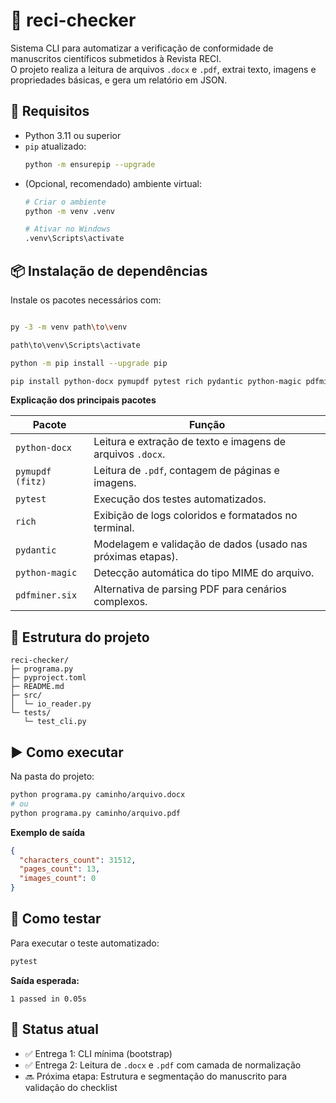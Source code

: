 # 🧠 reci-checker

Sistema CLI para automatizar a verificação de conformidade de manuscritos científicos submetidos à Revista RECI.  
O projeto realiza a leitura de arquivos `.docx` e `.pdf`, extrai texto, imagens e propriedades básicas, e gera um relatório em JSON.

## 🚀 Requisitos

- Python 3.11 ou superior
- `pip` atualizado:
  ```bash
  python -m ensurepip --upgrade
  ```
- (Opcional, recomendado) ambiente virtual:
  ```bash
  # Criar o ambiente
  python -m venv .venv

  # Ativar no Windows
  .venv\Scripts\activate

  ```

## 📦 Instalação de dependências

Instale os pacotes necessários com:
```bash

py -3 -m venv path\to\venv

path\to\venv\Scripts\activate

python -m pip install --upgrade pip

pip install python-docx pymupdf pytest rich pydantic python-magic pdfminer.six


```

**Explicação dos principais pacotes**

| Pacote           | Função                                                             |
|------------------|--------------------------------------------------------------------|
| `python-docx`    | Leitura e extração de texto e imagens de arquivos `.docx`.        |
| `pymupdf (fitz)` | Leitura de `.pdf`, contagem de páginas e imagens.                 |
| `pytest`         | Execução dos testes automatizados.                                 |
| `rich`           | Exibição de logs coloridos e formatados no terminal.               |
| `pydantic`       | Modelagem e validação de dados (usado nas próximas etapas).        |
| `python-magic`   | Detecção automática do tipo MIME do arquivo.                       |
| `pdfminer.six`   | Alternativa de parsing PDF para cenários complexos.                |

## 🧩 Estrutura do projeto

```
reci-checker/
├─ programa.py
├─ pyproject.toml
├─ README.md
├─ src/
│  └─ io_reader.py
└─ tests/
   └─ test_cli.py
```

## ▶️ Como executar

Na pasta do projeto:
```bash
python programa.py caminho/arquivo.docx
# ou
python programa.py caminho/arquivo.pdf
```

**Exemplo de saída**
```json
{
  "characters_count": 31512,
  "pages_count": 13,
  "images_count": 0
}
```

## 🧪 Como testar

Para executar o teste automatizado:
```bash
pytest
```

**Saída esperada:**
```text
1 passed in 0.05s
```

## 🏁 Status atual

- ✅ Entrega 1: CLI mínima (bootstrap)
- ✅ Entrega 2: Leitura de `.docx` e `.pdf` com camada de normalização
- 🔜 Próxima etapa: Estrutura e segmentação do manuscrito para validação do checklist
